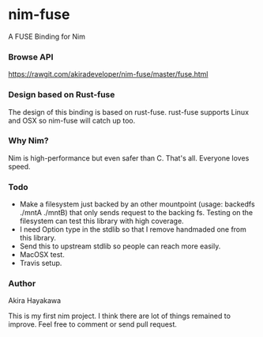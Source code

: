 # nim-fuse

A FUSE Binding for Nim

### Browse API

https://rawgit.com/akiradeveloper/nim-fuse/master/fuse.html

### Design based on Rust-fuse

The design of this binding is based on rust-fuse.
rust-fuse supports Linux and OSX so nim-fuse will catch up too.

### Why Nim?

Nim is high-performance but even safer than C.
That's all. Everyone loves speed.

### Todo

* Make a filesystem just backed by an other mountpoint
  (usage: backedfs ./mntA ./mntB) that only sends request 
  to the backing fs. Testing on the filesystem can test 
  this library with high coverage.  
* I need Option type in the stdlib so that I remove
  handmaded one from this library.  
* Send this to upstream stdlib so people can reach
  more easily.  
* MacOSX test.  
* Travis setup.  

### Author

Akira Hayakawa

This is my first nim project.
I think there are lot of things remained to improve.
Feel free to comment or send pull request.
